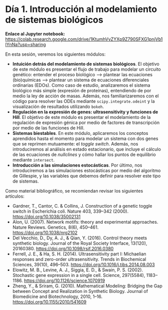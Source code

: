 # Día 1. Introducción al modelamiento de sistemas biológicos

**Enlace al Jupyter notebook:** https://colab.research.google.com/drive/1KtumhVvZYXp9Z790SFXG1pnjVb1IYnNa?usp=sharing

En esta sesión, veremos los siguientes módulos:
* **Intuición detrás del modelamiento de sistemas biológicos**. El objetivo de este módulo es presentar el flujo de trabajo para modelar un circuito genético: entender el proceso biológico --> plantear las ecuaciones (bio)químicas --> plantear un sistema de ecuaciones diferenciales ordinarias (EDOs). Como caso de estudio, analizaremos el sistema biológico más simple (expresión de proteínas), entendiendo de por medio la ley de acción de masas. Además, nos familiarizaremos con el código para resolver las ODEs mediante ```scipy.integrate.odeint``` y la visualización de resultados utilizando ```bokeh```.
* **Regulación en la expresión de genes: ultrasensitivity y funciones de Hill**. El objetivo de este módulo es presentar el modelamiento de la regulación de expresión génica por medio de factores de transcripción por medio de las funciones de Hill.
* **Sistemas biestables**. En este módulo, aplicaremos los conceptos aprendidos hasta el momento para modelar un sistema con dos genes que se reprimen mutuamente: el *toggle switch*. Además, nos introduciremos al análisis en estado estacionario, que incluye el cálculo de las ecuaciones de *nullclines* y cómo hallar los puntos de equilibrio mediante ```intersect```.
* **Introducción a las simulaciones estocásticas**. Por último, nos introduciremos a las simulaciones estocásticas por medio del algoritmo de Gillespie, y las variables que debemos definir para resolver este tipo de sistemas.

Como material bibliográfico, se recomiendan revisar los siguientes artículos:
* Gardner, T., Cantor, C. & Collins, J. Construction of a genetic toggle switch in Escherichia coli. Nature 403, 339–342 (2000). https://doi.org/10.1038/35002131
* Alon, U. (2007). Network motifs: theory and experimental approaches. Nature Reviews. Genetics, 8(6), 450–461. https://doi.org/10.1038/nrg2102
* Del Vecchio, D., Dy, A. J., & Qian, Y. (2016). Control theory meets synthetic biology. Journal of the Royal Society Interface, 13(120), 20160380. https://doi.org/10.1098/rsif.2016.0380
* Ferrell, J. E., & Ha, S. H. (2014). Ultrasensitivity part I: Michaelian responses and zero-order ultrasensitivity. Trends in Biochemical Sciences, 39(10), 496–503. https://doi.org/10.1016/j.tibs.2014.08.003
* Elowitz, M. B., Levine, A. J., Siggia, E. D., & Swain, P. S. (2002). Stochastic gene expression in a single cell. Science, 297(5584), 1183–1186. https://doi.org/10.1126/science.1070919
* Zheng, Y., & Sriram, G. (2010). Mathematical Modeling: Bridging the Gap between Concept and Realization in Synthetic Biology. Journal of Biomedicine and Biotechnology, 2010, 1–16. https://doi.org/10.1155/2010/541609

